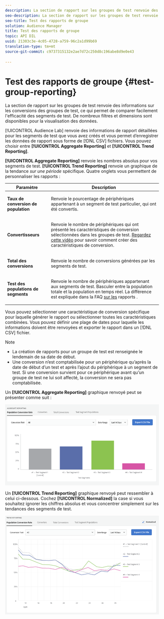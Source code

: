 ```yaml
---
description: La section de rapport sur les groupes de test renvoie des informations sur les conversions des groupes de test, ce qui permet de comparer facilement l'efficacité des segments de test. De nombreux filtres et dimensions sont disponibles pour la visualisation des données.
seo-description: La section de rapport sur les groupes de test renvoie des informations sur les conversions des groupes de test, ce qui permet de comparer facilement l'efficacité des segments de test. De nombreux filtres et dimensions sont disponibles pour la visualisation des données.
seo-title: Test des rapports de groupe
solution: Audience Manager
title: Test des rapports de groupe
topic: API DIL
uuid: 21303c3e-4c05-4728-a759-96c2a1d99b69
translation-type: tm+mt
source-git-commit: c9737315132e2ae7d72c250d8c196abe8d9e0e43

---
```



# Test des rapports de groupe {#test-group-reporting}

La section de rapport sur les groupes de test renvoie des informations sur les conversions des groupes de test, ce qui permet de comparer facilement l'efficacité des segments de test. De nombreux filtres et dimensions sont disponibles pour la visualisation des données.

[!UICONTROL Audience Lab] renvoie des informations de rapport détaillées pour les segments de test que vous avez créés et vous permet d’enregistrer les données de rapport sous forme de [!DNL CSV] fichiers. Vous pouvez choisir entre **[!UICONTROL Aggregate Reporting]** et **[!UICONTROL Trend Reporting]**.

**[!UICONTROL Aggregate Reporting]** renvoie les nombres absolus pour vos segments de test. **[!UICONTROL Trend Reporting]** renvoie un graphique de la tendance *sur une période* spécifique. Quatre onglets vous permettent de personnaliser les rapports :

<table id="table_446384AE9A36408A9C570CB7DB72C3D6"> 
 <thead> 
  <tr> 
   <th colname="col1" class="entry"> Paramètre </th> 
   <th colname="col2" class="entry"> Description </th> 
  </tr> 
 </thead>
 <tbody> 
  <tr> 
   <td colname="col1"> <p> <b><span class="uicontrol"> Taux de conversion de population</span></b> </p> </td> 
   <td colname="col2"> <p>Renvoie le pourcentage de périphériques appartenant à un segment de test particulier, qui ont été convertis. </p> </td> 
  </tr> 
  <tr> 
   <td colname="col1"> <p> <b><span class="uicontrol"> Convertisseurs</span></b> </p> </td> 
   <td colname="col2"> <p>Renvoie le nombre de périphériques qui ont présenté les caractéristiques de conversion sélectionnées dans les groupes de test. <a href="https://helpx.adobe.com/audience-manager/kt/using/creating-conversion-traits-feature-video-use.html" format="https" scope="external"> Regardez cette vidéo</a> pour savoir comment créer des caractéristiques de conversion. </p> </td> 
  </tr> 
  <tr> 
   <td colname="col1"> <p> <b><span class="uicontrol"> Total des conversions</span></b> </p> </td> 
   <td colname="col2"> <p>Renvoie le nombre de conversions générées par les segments de test. </p> </td> 
  </tr> 
  <tr> 
   <td colname="col1"> <p> <b><span class="uicontrol"> Test des populations de segments</span></b> </p> </td> 
   <td colname="col2"> <p>Renvoie le nombre de périphériques appartenant aux segments de test. Basculer entre la population <b><span class="uicontrol"></span></b> totale et la population <b><span class="uicontrol"></span></b>en temps réel. La différence est expliquée dans la FAQ <a href="../../faq/faq-reporting.md"> sur les</a> rapports . </p> </td>
  </tr>
 </tbody>
</table>

Vous pouvez sélectionner une caractéristique de conversion spécifique pour laquelle générer le rapport ou sélectionner toutes les caractéristiques combinées. Vous pouvez définir une plage de dates pour laquelle les informations doivent être renvoyées et exporter le rapport dans un [!DNL CSV] fichier.

>[!NOTE]
>
>* La création de rapports pour un groupe de test est renseignée le lendemain de sa date de début.
>* Une conversion n’est comptabilisée pour un périphérique qu’après la date de début d’un test et après l’ajout du périphérique à un segment de test. Si une conversion survient pour ce périphérique avant qu’un groupe de test ne lui soit affecté, la conversion ne sera pas comptabilisée.


Un **[!UICONTROL Aggregate Reporting]** graphique renvoyé peut se présenter comme suit :

![](assets/aggregate-reporting.PNG)

Un **[!UICONTROL Trend Reporting]** graphique renvoyé peut ressembler à celui ci-dessous. Cochez **[!UICONTROL Normalized]** la case si vous souhaitez ignorer les chiffres absolus et vous concentrer simplement sur les tendances des segments de test.

![](assets/trend-reporting.PNG)